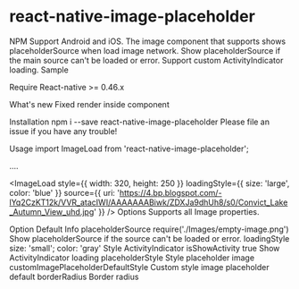 # react-native-image-placeholder
NPM
Support Android and iOS.
The image component that supports shows placeholderSource when load image network.
Show placeholderSource if the main source can't be loaded or error.
Support custom ActivityIndicator loading.
Sample

Require
React-native >= 0.46.x

What's new
Fixed render inside component

Installation
npm i --save react-native-image-placeholder
Please file an issue if you have any trouble!

Usage
import ImageLoad from 'react-native-image-placeholder';

....

<ImageLoad
    style={{ width: 320, height: 250 }}
    loadingStyle={{ size: 'large', color: 'blue' }}
    source={{ uri: 'https://4.bp.blogspot.com/-lYq2CzKT12k/VVR_atacIWI/AAAAAAABiwk/ZDXJa9dhUh8/s0/Convict_Lake_Autumn_View_uhd.jpg' }}
/>
Options
Supports all Image properties.

Option	Default	Info
placeholderSource	require('./Images/empty-image.png')	Show placeholderSource if the source can't be loaded or error.
loadingStyle	size: 'small'; color: 'gray'	Style ActivityIndicator
isShowActivity	true	Show ActivityIndicator loading
placeholderStyle		Style placeholder image
customImagePlaceholderDefaultStyle		Custom style image placeholder default
borderRadius		Border radius
